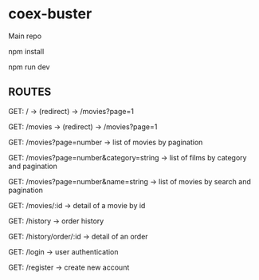 # coex-buster

Main repo

npm install 

npm run dev 

## ROUTES

GET: / -> (redirect) -> /movies?page=1

GET: /movies -> (redirect) -> /movies?page=1

GET: /movies?page=number -> list of movies by pagination

GET: /movies?page=number&category=string -> list of films by category and pagination

GET: /movies?page=number&name=string -> list of movies by search and pagination

GET: /movies/:id -> detail of a movie by id

GET: /history -> order history

GET: /history/order/:id -> detail of an order

GET: /login -> user authentication

GET: /register -> create new account